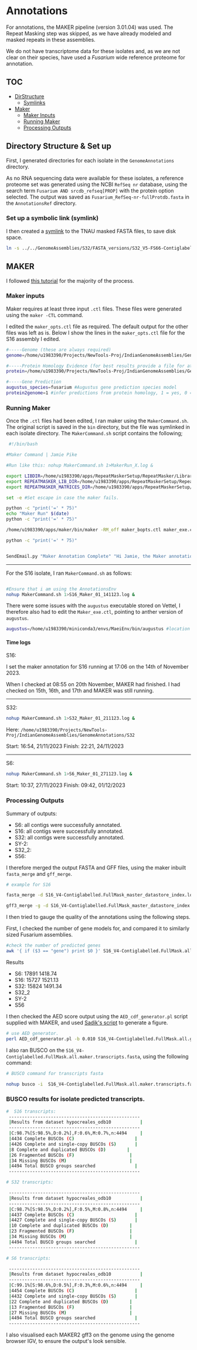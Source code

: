 # Annotations

For annotations, the MAKER pipeline (version 3.01.04) was used. The Repeat Masking step was skipped, as we have already modeled and masked repeats in these assemblies.

We do not have transcriptome data for these isolates and, as we are not clear on their species, have used a *Fusarium* wide reference proteome for annotation.

## TOC

- [DirStructure](#directory-structure--set-up)
  - [Symlinks](#set-up-a-symbolic-link-symlink)
- [Maker](#maker)
  - [Maker Inputs](#maker-inputs)
  - [Running Maker](#running-maker)
  - [Processing Outputs](#processing-outputs)

## Directory Structure & Set up

First, I generated directories for each isolate in the `GenomeAnnotations` directory.

As no RNA sequencing data were available for these isolates, a reference proteome set was generated using the NCBI `RefSeq nr` database, using the search term ``Fusarium AND srcdb_refseq[PROP]`` with the protein option selected. The output was saved as `Fusarium_RefSeq-nr-fullProtdb.fasta` in the `AnnotationsRef` directory.

### Set up a symbolic link (symlink)

I then created a [symlink](https://www.futurelearn.com/info/courses/linux-for-bioinformatics/0/steps/201767) to the TNAU masked FASTA files, to save disk space.

``` bash
ln -s ../../GenomeAssemblies/S32/FASTA_versions/S32_V5-FS66-Contiglabelled.FullMask.fasta ./
```

## MAKER

I followed [this tutorial](https://weatherby.genetics.utah.edu/MAKER/wiki/index.php/MAKER_Tutorial_for_GMOD_Online_Training_2014) for the majority of the process.

### Maker inputs

Maker requires at least three input `.ctl` files. These files were generated using the `maker -CTL` command.

I edited the `maker_opts.ctl` file as required. The default output for the other files was left as is. Below I show the lines in the `maker_opts.ctl` file for the S16 assembly I edited.

```bash
#-----Genome (these are always required)
genome=/home/u1983390/Projects/NewTools-Proj/IndianGenomeAssemblies/GenomeAnnotations/S16/S16_V4-Contiglabelled.FullMask.fasta #genome sequence (fasta file or fasta embeded in GFF3 file)

#-----Protein Homology Evidence (for best results provide a file for at least one)
protein=/home/u1983390/Projects/NewTools-Proj/IndianGenomeAssemblies/GenomeAnnotations/AnnotationsRef/Fusarium_RefSeq-nr-fullProtdb.fasta  #protein sequence file in fasta format (i.e. from mutiple organisms)

#-----Gene Prediction
augustus_species=fusarium #Augustus gene prediction species model
protein2genome=1 #infer predictions from protein homology, 1 = yes, 0 = no
```

### Running Maker

Once the `.ctl` files had been edited, I ran maker using the `MakerCommand.sh`. The original script is saved in the `bin` directory, but the file was symlinked in each isolate directory. The `MakerCommand.sh` script contains the following;

```bash
 #!/bin/bash 

#Maker Command | Jamie Pike

#Run like this: nohup MakerCommand.sh 1>MakerRun_X.log &

export LIBDIR=/home/u1983390/apps/RepeatMaskerSetup/RepeatMasker/Libraries/ 
export REPEATMASKER_LIB_DIR=/home/u1983390/apps/RepeatMaskerSetup/RepeatMasker/Libraries/
export REPEATMASKER_MATRICES_DIR=/home/u1983390/apps/RepeatMaskerSetup/RepeatMasker/Libraries/Matrices

set -e #Set escape in case the maker fails.

python -c "print('=' * 75)"
echo "Maker Run" $(date)
python -c "print('=' * 75)"

/home/u1983390/apps/maker/bin/maker -RM_off maker_bopts.ctl maker_exe.ctl maker_opts.ctl 

python -c "print('=' * 75)"


SendEmail.py "Maker Annotation Complete" "Hi Jamie, the Maker annotation is now complete. :)"
```

---

For the S16 isolate, I ran `MakerCommand.sh` as follows:

```bash

#Ensure that i am using the AnnotationsEnv
nohup MakerCommand.sh 1>S16_Maker_01_141123.log &
```

There were some issues with the `augustus` executable stored on Vettel, I therefore also had to edit the `Maker_exe.ctl`, pointing to anther version of `augustus`.

```bash
augustus=/home/u1983390/miniconda3/envs/MaeiEnv/bin/augustus #location of augustus executable
```

#### Time logs

S16:

I set the maker annotation for S16 running at 17:06 on the 14th of November 2023.

When I checked at 08:55 on 20th November, MAKER had finished. I had checked on 15th, 16th, and 17th and MAKER was still running.

---

S32:

```bash
nohup MakerCommand.sh 1>S32_Maker_01_211123.log &
```

Here: `/home/u1983390/Projects/NewTools-Proj/IndianGenomeAssemblies/GenomeAnnotations/S32`

Start: 16:54, 21/11/2023
Finish: 22:21, 24/11/2023

---

S6:

```bash
nohup MakerCommand.sh 1>S6_Maker_01_271123.log &
```

Start: 10:37, 27/11/2023
Finish: 09:42, 01/12/2023

### Processing Outputs

Summary of outputs:

- S6: all contigs were successfully annotated.
- S16: all contigs were successfully annotated.
- S32: all contigs were successfully annotated.
- SY-2:
- S32_2:
- S56:

I therefore merged the output FASTA and GFF files, using the maker inbuilt `fasta_merge` and `gff_merge`.

```bash
# example for S16

fasta_merge -d S16_V4-Contiglabelled.FullMask_master_datastore_index.log # -g ensure we take only the Maker outputs, and not BLAST alignments etc.

gff3_merge -g -d S16_V4-Contiglabelled.FullMask_master_datastore_index.log
```

I then tried to gauge the quality of the annotations using the following steps.

First, I checked the number of gene models for, and compared it to similarly sized Fusarium assemblies.

```bash
#check the number of predicted genes
awk '{ if ($3 == "gene") print $0 }' S16_V4-Contiglabelled.FullMask.all.gff | awk '{ sum += ($5 - $4) } END { print NR, sum / NR }'
```

Results

- S6: 17891 1418.74
- S16: 15727 1521.13
- S32: 15824 1491.34
- S32_2
- SY-2
- S56

I then checked the AED score output using the `AED_cdf_generator.pl` script supplied with MAKER, and used [Sadik's script](/Volumes/Jamie_EXT/Projects/NewToolsProject/exp/GenomeAnnotations/bin/SadikShared) to generate a figure.

```bash
# use AED generator.
perl AED_cdf_generator.pl -b 0.010 S16_V4-Contiglabelled.FullMask.all.gff > S16_V4-Contiglabelled.FullMask.AED-0.010.txt
```

I also ran BUSCO on the `S16_V4-Contiglabelled.FullMask.all.maker.transcripts.fasta`, using the following command:

```bash
# BUSCO command for transcripts fasta

nohup busco -i  S16_V4-Contiglabelled.FullMask.all.maker.transcripts.fasta -o busco_Hypocreales -l hypocreales -m transcriptome -c 1 -f 1>BuscoOfTranscripts.log &
```

### BUSCO results for isolate predicted transcripts.

```bash
#  S16 transcripts:
 --------------------------------------------------
 |Results from dataset hypocreales_odb10           |
 --------------------------------------------------
 |C:98.7%[S:98.5%,D:0.2%],F:0.6%,M:0.7%,n:4494     |
 |4434 Complete BUSCOs (C)                       |
 |4426 Complete and single-copy BUSCOs (S)       |
 |8 Complete and duplicated BUSCOs (D)        |
 |26 Fragmented BUSCOs (F)                     |
 |34 Missing BUSCOs (M)                        |
 |4494 Total BUSCO groups searched               |
 --------------------------------------------------

# S32 transcripts:

 --------------------------------------------------
 |Results from dataset hypocreales_odb10           |
 --------------------------------------------------
 |C:98.7%[S:98.5%,D:0.2%],F:0.5%,M:0.8%,n:4494     |
 |4437 Complete BUSCOs (C)                       |
 |4427 Complete and single-copy BUSCOs (S)       |
 |10 Complete and duplicated BUSCOs (D)        |
 |23 Fragmented BUSCOs (F)                     |
 |34 Missing BUSCOs (M)                        |
 |4494 Total BUSCO groups searched               |
 --------------------------------------------------

# S6 transcripts:

 --------------------------------------------------
 |Results from dataset hypocreales_odb10           |
 --------------------------------------------------
 |C:99.1%[S:98.6%,D:0.5%],F:0.3%,M:0.6%,n:4494     |
 |4454 Complete BUSCOs (C)                       |
 |4432 Complete and single-copy BUSCOs (S)       |
 |22 Complete and duplicated BUSCOs (D)        |
 |13 Fragmented BUSCOs (F)                     |
 |27 Missing BUSCOs (M)                        |
 |4494 Total BUSCO groups searched               |
 --------------------------------------------------

```

I also visualised each MAKER2 gff3 on the genome using the genome browser IGV, to ensure the output's look sensible.
